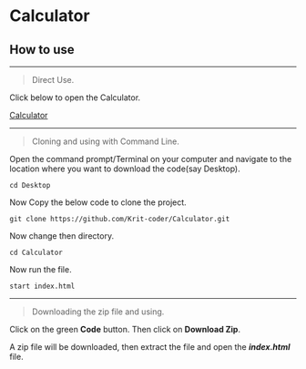 # Calculator

## How to use
---
> Direct Use.

Click below to open the Calculator.

[Calculator](https://krit-coder.github.io/Calculator/)

---
> Cloning and using with Command Line.

Open the command prompt/Terminal on your computer and navigate to the location where you want to download the code(say Desktop).

```
cd Desktop
```

Now Copy the below code to clone the project.

```
git clone https://github.com/Krit-coder/Calculator.git
```

Now change then directory.

```
cd Calculator
```

Now run the file.

```
start index.html
```

---
> Downloading the zip file and using.


Click on the green **Code** button. Then click on **Download Zip**. 

A zip file will be downloaded, then extract the file and open the ***index.html*** file.












